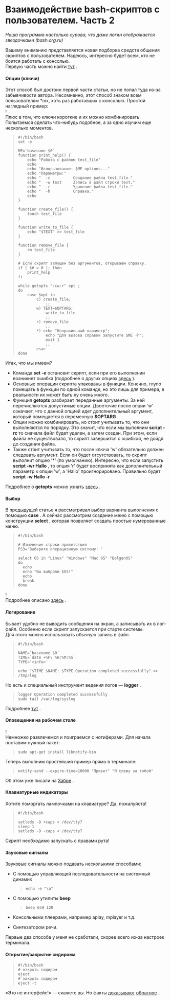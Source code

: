 # Взаимодействие bash-скриптов с пользователем. Часть 2

_Наша программа настолько сурова, что даже логин отображается звездочками (bash.org.ru)_

Вашему вниманию представляется новая подборка средств общения скриптов с пользователем. Надеюсь, интересно будет всем, кто не боится работать с консолью.  
Первую часть можно найти  [тут](http://habrahabr.ru/blogs/nix/126701/ "Взаимодействие bash-скриптов с пользователем") .  
  

#### Опции (ключи)

  
Этот способ был достоин первой части статьи, но не попал туда из-за забывчивости автора. Несомненно, этот способ знаком всем пользователям \*nix, хоть раз работавших с консолью. Простой наглядный пример:  
! [](/images/1a7f2eed2de5b7e92fcda28d5422e4eb.png)   
Плюс в том, что ключи короткие и их можно комбинировать. Попытаемся сделать что-нибудь подобное, а за одно изучим еще несколько моментов.  

> ```
> #!/bin/bash
> set -e
> 
> ME=`basename $0`
> function print_help() {
>     echo "Работа с файлом test_file"
>     echo
>     echo "Использование: $ME options..."
>     echo "Параметры:"
>     echo "  -c          Создание файла test_file."
>     echo "  -w text     Запись в файл строки text."
>     echo "  -r          Удаление файла test_file."
>     echo "  -h          Справка."
>     echo
> }
> 
> function create_file() {
>     touch test_file
> }
> 
> function write_to_file {
>     echo "$TEXT" >> test_file
> }
> 
> function remove_file {
>     rm test_file
> }
> 
> # Если скрипт запущен без аргументов, открываем справку.
> if [ $# = 0 ]; then
>     print_help
> fi
> 
> while getopts ":cw:r" opt ;
> do
>     case $opt in
>         c) create_file;
>             ;;
>         w) TEXT=$OPTARG;
>             write_to_file
>             ;;
>         r) remove_file
>             ;;
>         *) echo "Неправильный параметр";
>             echo "Для вызова справки запустите $ME -h";
>             exit 1
>             ;;
>         esac
> done
> 
> ```

  
Итак, что мы имеем?  

*   Команда **set -e** остановит скрипт, если при его выполнении возникнет ошибка (подробнее о других опциях [здесь](http://ss64.com/bash/set.html "set man page") ).
*   Основные операции скрипта упакованы в функции. Конечно, глупо помещать в функции по одной команде, но это лишь для примера, в реальности их может быть ну очень много.
*   Функция **getopts** разбирает переданные аргументы. За ней перечисляются допустимые опции. Двоеточие после опции 'w' означает, что c данной опцией идет дополнительный аргумент, который помещается в переменную **$OPTARG** .
*   Опции можно комбинировать, но стоит учитывать то, что они выполняются по порядку. Это значит, что если мы выполним **script -rc** то сначала файл будет удален, а затем создан. При этом, если файла не существовало, то скрипт завершится с ошибкой, не дойдя до создания файла.
*   Также стоит учитывать то, что после ключа 'w' обязательно должен следовать аргумент. Если он будет отсутствовать, то скрипт выполнит опцию '\*' (по умолчанию). Интересно, что если запустить **script -wr Hallo** , то опция 'r' будет воспринята как дополнительный параметр к опции 'w', а 'Hallo' проигнорировано. Правильно будет **script -w Hallo -r** 

  
Подробнее о **getopts** можно узнать [здесь](http://www.opennet.ru/docs/RUS/bash_scripting_guide/c5358.html#GETOPTSX) .  
  

#### Выбор

  
В предыдущей статье я рассматривал выбор варианта выполнения с помощью **case** . А сейчас рассмотрим создание меню с помощью конструкции **select** , которая позволяет создать простые нумерованные меню.  

> ```
> #!/bin/bash
> 
> # Изменение строки приветствия
> PS3='Выберите операционную систему: '
> 
> select OS in "Linux" "Windows" "Mac OS" "BolgenOS"
> do
>   echo
>   echo "Вы выбрали $OS!"
>   echo
>   break
> done
> 
> ```

  
! [](/images/f4308ea3d83c91b299607d23a3f1541d.png)   
Подробнее описано [здесь](http://www.opennet.ru/docs/RUS/bash_scripting_guide/x5210.html#select) .  
  

#### Логирование

  
Бывает удобно не выводить сообщения на экран, а записывать их в лог-файл. Особенно если скрипт запускается при старте системы.  
Для этого можно использовать обычную запись в файл.  

> ```
> #!/bin/bash
> 
> NAME=`basename $0`
> TIME=`date +%F\ %H:%M:%S`
> TYPE='<info>'
> 
> echo "$TIME $NAME: $TYPE Operation completed successfully" >> /tmp/log
> 
> ```

  
Но есть и специальный инструмент ведения логов — **logger** .  

> ```
> logger Operation completed successfully
> sudo tail /var/log/syslog
> 
> ```

  
Подробнее [тут](http://www.opennet.ru/man.shtml?topic=logger&category=1 "man logger") .  
  

#### Оповещения на рабочем столе

  
! [](/images/47509e9db5adb43000e1b7ece9db81a4.png)   
Немножко развлечемся и поиграемся с нотиферами. Для начала поставим нужный пакет:  

> ```
> sudo apt-get install libnotify-bin
> 
> ```

  
Теперь выполним простейший пример прямо в терминале:  

> ```
> notify-send --expire-time=10000 "Привет" "Я слежу за тобой"
> 
> ```

  
Об этом уже писали на [Хабре](http://habrahabr.ru/blogs/linux/47892/) .  
  

#### Клавиатурные индикаторы

  
Хотите поморгать лампочками на клавиатуре? Да, пожалуйста!  

> ```
> #!/bin/bash
> 
> setleds -D +caps < /dev/tty7
> sleep 1
> setleds -D -caps < /dev/tty7
> 
> ```

  
Скрипт необходимо запускать с правами рута!  
  

#### Звуковые сигналы

  
Звуковые сигналы можно подавать несколькими способами:  

*   С помощью управляющей последовательности на системный динамик  
    
    > ```
    > echo -e "\a"
    > 
    > ```
    
*   С помощью утилиты **beep**   
    
    > ```
    > beep 659 120
    > 
    > ```
    
*   Консольными плеерами, например aplay, mplayer и т.д.
*   Синтезатором речи.

  
Первые два способа у меня не сработали, скорее всего из-за настроек терминала.  
  

#### Открытие/закрытие сидирома

  

> ```
> #!/bin/bash
> # открыть сидиром
> eject
> # закрыть сидиром
> eject -t
> 
> ```

  
«Это не интерфейс!» — скажете вы. Но факты  [доказывают](http://www.youtube.com/watch?v=Ol1kndxV6-E)  [обратное](http://bash.org.ru/quote/323695) .